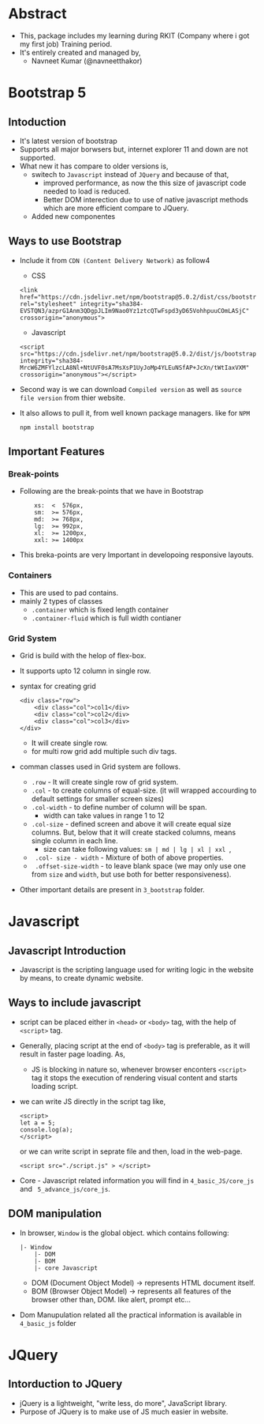 # Abstract
- This, package includes my learning during RKIT (Company where i got my first job) Training period.
- It's entirely created and managed by,
    - Navneet Kumar (@navneetthakor)


# Bootstrap 5

## Intoduction
- It's latest version of bootstrap
- Supports all major borwsers but, internet explorer 11 and down are not supported.
- What new it has compare to older versions is,
    - switech to ```Javascript``` instead of ```JQuery``` and because of that,
        - improved performance, as now the this size of javascript code needed to load is reduced.
        - Better DOM interection due to use of native javascript methods which are more efficient compare to JQuery.
    - Added new componentes

## Ways to use Bootstrap
- Include it from ``` CDN (Content Delivery Network) ``` as follow4
    - CSS
    ```
    <link href="https://cdn.jsdelivr.net/npm/bootstrap@5.0.2/dist/css/bootstrap.min.css" rel="stylesheet" integrity="sha384-EVSTQN3/azprG1Anm3QDgpJLIm9Nao0Yz1ztcQTwFspd3yD65VohhpuuCOmLASjC" crossorigin="anonymous">
    ```

    - Javascript
    ```
    <script src="https://cdn.jsdelivr.net/npm/bootstrap@5.0.2/dist/js/bootstrap.bundle.min.js" integrity="sha384-MrcW6ZMFYlzcLA8Nl+NtUVF0sA7MsXsP1UyJoMp4YLEuNSfAP+JcXn/tWtIaxVXM" crossorigin="anonymous"></script>
    ```

- Second way is we can download ``` Compiled version ``` as well as ``` source file version ``` from thier website.
- It also allows to pull it, from well known package managers. like for ``` NPM ```
    ```
    npm install bootstrap
    ```

## Important Features
### Break-points
- Following are the break-points that we have in Bootstrap
    ```
        xs:  <  576px,
        sm:  >= 576px,
        md:  >= 768px,
        lg:  >= 992px,
        xl:  >= 1200px,
        xxl: >= 1400px
    ```
- This breka-points are very Important in developoing responsive layouts.


### Containers
- This are used to pad contains.
- mainly 2 types of classes
    - ``` .container ``` which is fixed length container
    - ``` .container-fluid ``` which is full width contianer


### Grid System
- Grid is build with the helop of flex-box.
- It supports upto 12 column in single row.
- syntax for creating grid 
    ```
    <div class="row">
        <div class="col">col1</div>
        <div class="col">col2</div>
        <div class="col">col3</div>
    </div>
    ```
    - It will create single row.
    - for multi row grid add multiple such div tags.

- comman classes used in Grid system are follows.
    - ``` .row ``` - It will create single row of grid system.
    - ``` .col ``` - to create columns of equal-size. (it will wrapped accourding to default settings for smaller   screen sizes)
    - ``` .col-width ``` - to define number of column will be span.
        - width can take values in range 1 to 12
    - ``` .col-size ``` - defined screen and above it will create equal size columns. But, below that it will create stacked columns, means single column in each line.
        - size can take following values: ```sm | md | lg | xl | xxl ```, 
    - ``` .col- size - width``` - Mixture of both of above properties.
    - ``` .offset-size-width``` - to leave blank space (we may only use one from ```size``` and ```width```, but use both for better responsiveness).

- Other important details are present in ``` 3_bootstrap ``` folder.

# Javascript

## Javascript Introduction
- Javascript is the scripting language used for writing logic in the website by means,
to create dynamic website.


## Ways to include javascript
- script can be placed either in ``` <head> ``` or ``` <body> ``` tag, with the help of ``` <script> ``` tag.
- Generally, placing script at the end of ``` <body> ``` tag is preferable, as it will result in faster page loading. As,
    - JS is blocking in nature so, whenever browser enconters ``` <script> ``` tag it stops the execution of rendering visual content and starts loading script.

- we can write JS directly in the script tag like,
    ```
    <script>
    let a = 5;
    console.log(a);
    </script>
    ```

    or we can write script in seprate file and then, load in the web-page.

    ```
    <script src="./script.js" > </script>
    ```

- Core - Javascript related information you will find in ``` 4_basic_JS/core_js ``` and ``` 5_advance_js/core_js```.

## DOM manipulation
- In browser, ``` Window ``` is the global object. which contains following:
    ```
    |- Window
        |- DOM
        |- BOM
        |- core Javascript
    ```
    - DOM (Document Object Model) -> represents HTML document itself.
    - BOM (Browser Object Model) -> represents all features of the browser other than, DOM. like alert, prompt etc...
    
- Dom Manupulation related all the practical information is available in ``` 4_basic_js ``` folder


# JQuery

## Intorduction to JQuery
- jQuery is a lightweight, "write less, do more", JavaScript library.
- Purpose of JQuery is to make use of JS much easier in website.
 
